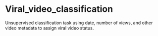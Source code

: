 # Viral_video_classification
Unsupervised classification task using date, number of views, and other video metadata to assign viral video status.

